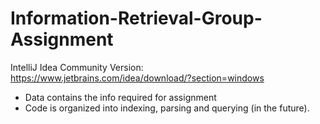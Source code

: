 # Information-Retrieval-Group-Assignment

IntelliJ Idea Community Version: https://www.jetbrains.com/idea/download/?section=windows

* Data contains the info required for assignment
* Code is organized into indexing, parsing and querying (in the future).

